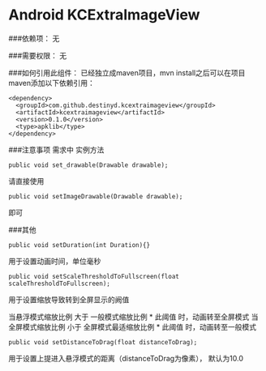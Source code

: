 Android KCExtraImageView
============================
###依赖项：
无


###需要权限：
无

###如何引用此组件：
已经独立成maven项目，mvn install之后可以在项目maven添加以下依赖引用：

```
<dependency>
  <groupId>com.github.destinyd.kcextraimageview</groupId>
  <artifactId>kcextraimageview</artifactId>
  <version>0.1.0</version>
  <type>apklib</type>
</dependency>
```

###注意事项
需求中
实例方法
```
public void set_drawable(Drawable drawable);
```
请直接使用
```
public void setImageDrawable(Drawable drawable);
```
即可

###其他
```
public void setDuration(int Duration){}
```
用于设置动画时间，单位毫秒

```
public void setScaleThresholdToFullscreen(float scaleThresholdToFullscreen);
```
用于设置缩放导致转到全屏显示的阙值

当悬浮模式缩放比例 大于 一般模式缩放比例 * 此阈值 时，动画转至全屏模式
当全屏模式缩放比例 小于 全屏模式最适缩放比例 * 此阈值 时，动画转至一般模式

```
public void setDistanceToDrag(float distanceToDrag);
```
用于设置上提进入悬浮模式的距离（distanceToDrag为像素）， 默认为10.0
